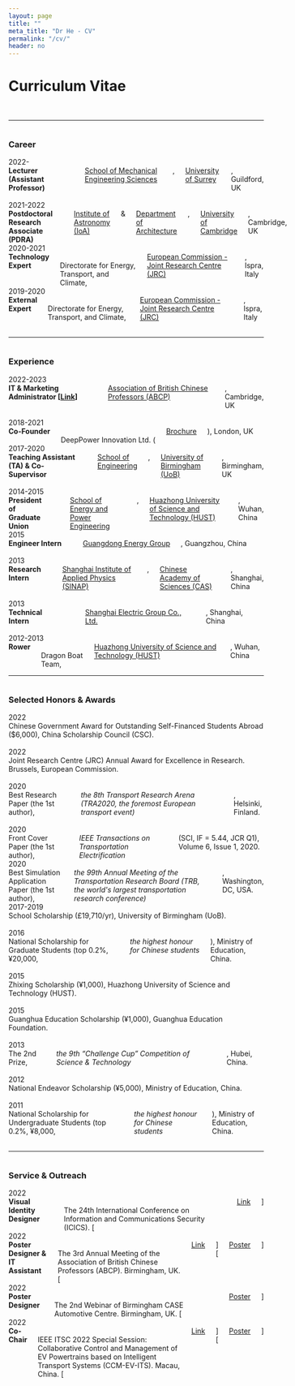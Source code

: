 ```yaml
---
layout: page
title: ""
meta_title: "Dr He - CV"
permalink: "/cv/"
header: no
---
```


<h1>Curriculum Vitae</h1> <br>

----
<div class="row">
  <div class="small-2 columns"></div>
  <div class="small-10 columns"><h3>Career</h3><br></div>
</div>

<div class="row">
  <div class="small-2 columns">2022-</div>
  <div class="small-10 columns">
    <strong>Lecturer (Assistant Professor)</strong><br>
    <a href="https://www.surrey.ac.uk/school-mechanical-engineering-sciences" target="_blank">School of Mechanical Engineering Sciences</a>, <a href="https://www.surrey.ac.uk/" target="_blank">University of Surrey</a>, Guildford, UK <br>
    <br>
  </div>
</div>

<div class="row">
  <div class="small-2 columns">2021-2022</div>
  <div class="small-10 columns">
    <strong>Postdoctoral Research Associate (PDRA)</strong><br>
    <a href="https://www.ast.cam.ac.uk/" target="_blank">Institute of Astronomy (IoA)</a> & <a href="https://www.arct.cam.ac.uk/" target="_blank">Department of Architecture</a>, <a href="https://www.cam.ac.uk/" target="_blank">University of Cambridge</a>, Cambridge, UK <br>
    <br>
  </div>
</div>

<div class="row">
  <div class="small-2 columns">2020-2021</div>
  <div class="small-10 columns">
    <strong>Technology Expert</strong><br>
    Directorate for Energy, Transport, and Climate, <a href="https://ec.europa.eu/info/departments/joint-research-centre_en" target="_blank">European Commission - Joint Research Centre (JRC)</a>, Ispra, Italy <br>
    <br>
  </div>
</div>

<div class="row">
  <div class="small-2 columns">2019-2020</div>
  <div class="small-10 columns">
    <strong>External Expert</strong><br>
    Directorate for Energy, Transport, and Climate, <a href="https://ec.europa.eu/info/departments/joint-research-centre_en" target="_blank">European Commission - Joint Research Centre (JRC)</a>, Ispra, Italy <br>
    <br>
  </div>
</div>


<!-- ----
<div class="row">
  <div class="small-2 columns"></div>
  <div class="small-10 columns"><h3>Qualifications</h3><br></div>
</div>

<div class="row">
  <div class="small-2 columns">2021</div>
  <div class="small-10 columns">
    <strong>PhD in Mechanical Engineering</strong><br>
    <a href="https://www.birmingham.ac.uk/" target="_blank">University of Birmingham (UoB)</a>, Birmingham, UK <br>
    <br>
  </div>
</div>

<div class="row">
  <div class="small-2 columns">2017</div>
  <div class="small-10 columns">
    <strong>MSc in Energy and Power Engineering</strong> <br>
    <a href="http://english.hust.edu.cn/" target="_blank">Huazhong University of Science and Technology (HUST)</a>, Wuhan, China <br>
    <br>
  </div>
</div>

<div class="row">
  <div class="small-2 columns">2014</div>
  <div class="small-10 columns">
    <strong>BEng in Energy and Power Engineering</strong> <br>
    <a href="http://english.hust.edu.cn/" target="_blank">Huazhong University of Science and Technology (HUST)</a>, Wuhan, China <br>
    <br>
  </div>
</div> -->


----
<div class="row">
  <div class="small-2 columns"></div>
  <div class="small-10 columns"><h3>Experience</h3> <br></div>
</div>

<div class="row">
  <div class="small-2 columns">2022-2023</div>
  <div class="small-10 columns">
    <strong>IT & Marketing Administrator [<a href="https://abcp.org.uk/people/committee/" target="_blank">Link</a>]</strong> <br>
    <a href="https://abcp.org.uk/" target="_blank">Association of British Chinese Professors (ABCP)</a>, Cambridge, UK <br>
    <br>
  </div>
</div>

<div class="row">
  <div class="small-2 columns">2018-2021</div>
  <div class="small-10 columns">
    <strong>Co-Founder</strong> <br>
    DeepPower Innovation Ltd. (<a href="https://yinglonghe.github.io/files/brochures/2018_10_CICA_Toolkit_EN_CN.pdf" target="_blank">Brochure</a>), London, UK <br>
    <br>
  </div>
</div>

<div class="row">
  <div class="small-2 columns">2017-2020</div>
  <div class="small-10 columns">
    <strong>Teaching Assistant (TA) & Co-Supervisor</strong> <br>
    <a href="https://www.birmingham.ac.uk/schools/engineering/" target="_blank">School of Engineering</a>, <a href="https://www.birmingham.ac.uk/" target="_blank">University of Birmingham (UoB)</a>, Birmingham, UK <br>
    <br>
  </div>
</div>

<div class="row">
  <div class="small-2 columns">2014-2015</div>
  <div class="small-10 columns">
    <strong>President of Graduate Union</strong> <br>
    <a href="http://english.energy.hust.edu.cn/" target="_blank">School of Energy and Power Engineering</a>, <a href="http://english.hust.edu.cn/" target="_blank">Huazhong University of Science and Technology (HUST)</a>, Wuhan, China <br>
    <br>
  </div>
</div>

<div class="row">
  <div class="small-2 columns">2015</div>
  <div class="small-10 columns">
    <strong>Engineer Intern</strong> <br>
    <a href="https://www.linkedin.com/company/guangdong-energy-group/about/" target="_blank">Guangdong Energy Group</a>, Guangzhou, China <br>
    <br>
  </div>
</div>

<div class="row">
  <div class="small-2 columns">2013</div>
  <div class="small-10 columns">
    <strong>Research Intern</strong> <br>
    <a href="http://english.sinap.cas.cn/" target="_blank">Shanghai Institute of Applied Physics (SINAP)</a>, <a href="https://english.cas.cn/" target="_blank">Chinese Academy of Sciences (CAS)</a>, Shanghai, China <br>
    <br>
  </div>
</div>

<div class="row">
  <div class="small-2 columns">2013</div>
  <div class="small-10 columns">
    <strong>Technical Intern</strong> <br>
    <a href="https://www.shanghai-electric.com/listed_en/" target="_blank">Shanghai Electric Group Co., Ltd.</a>, Shanghai, China <br>
    <br>
  </div>
</div>

<div class="row">
  <div class="small-2 columns">2012-2013</div>
  <div class="small-10 columns">
    <strong>Rower</strong> <br>
    Dragon Boat Team, <a href="http://english.hust.edu.cn/" target="_blank">Huazhong University of Science and Technology (HUST)</a>, Wuhan, China <br>
    <br>
  </div>
</div>


----
<div class="row">
  <div class="small-2 columns"></div>
  <div class="small-10 columns"><h3>Selected Honors & Awards</h3> <br></div>
</div>

<div class="row">
  <div class="small-2 columns">2022</div>
  <div class="small-10 columns">Chinese Government Award for Outstanding Self-Financed Students Abroad ($6,000), China Scholarship Council (CSC). <br> <br></div>
</div>

<div class="row">
  <div class="small-2 columns">2022</div>
  <div class="small-10 columns">Joint Research Centre (JRC) Annual Award for Excellence in Research. Brussels, European Commission. <br> <br></div>
</div>

<div class="row">
  <div class="small-2 columns">2020</div>
  <div class="small-10 columns">Best Research Paper (the 1st author), <em>the 8th Transport Research Arena (TRA2020, the foremost European transport event)</em>, Helsinki, Finland. <br> <br></div>
</div>

<div class="row">
  <div class="small-2 columns">2020</div>
  <div class="small-10 columns">Front Cover Paper (the 1st author), <em>IEEE Transactions on Transportation Electrification</em> (SCI, IF = 5.44, JCR Q1), Volume 6, Issue 1, 2020. <br> <br></div>
</div>

<div class="row">
  <div class="small-2 columns">2020</div>
  <div class="small-10 columns">Best Simulation Application Paper (the 1st author), <em>the 99th Annual Meeting of the Transportation Research Board (TRB, the world's largest transportation research conference)</em>, Washington, DC, USA. <br> <br></div>
</div>

<div class="row">
  <div class="small-2 columns">2017-2019</div>
  <div class="small-10 columns">School Scholarship (£19,710/yr), University of Birmingham (UoB). <br> <br></div>
</div>

<div class="row">
  <div class="small-2 columns">2016</div>
  <div class="small-10 columns">National Scholarship for Graduate Students (top 0.2%, ¥20,000, <em>the highest honour for Chinese students</em>), Ministry of Education, China. <br> <br></div>
</div>

<div class="row">
  <div class="small-2 columns">2015</div>
  <div class="small-10 columns">Zhixing Scholarship (¥1,000), Huazhong University of Science and Technology (HUST). <br> <br></div>
</div>

<div class="row">
  <div class="small-2 columns">2015</div>
  <div class="small-10 columns">Guanghua Education Scholarship (¥1,000), Guanghua Education Foundation. <br> <br></div>
</div>

<div class="row">
  <div class="small-2 columns">2013</div>
  <div class="small-10 columns">The 2nd Prize, <em>the 9th “Challenge Cup” Competition of Science & Technology</em>, Hubei, China. <br> <br></div>
</div>

<div class="row">
  <div class="small-2 columns">2012</div>
  <div class="small-10 columns">National Endeavor Scholarship (¥5,000), Ministry of Education, China. <br> <br></div>
</div>

<div class="row">
  <div class="small-2 columns">2011</div>
  <div class="small-10 columns">National Scholarship for Undergraduate Students (top 0.2%, ¥8,000, <em>the highest honour for Chinese students</em>), Ministry of Education, China. <br> <br></div>
</div>


----
<div class="row">
  <div class="small-2 columns"></div>
  <div class="small-10 columns"><h3>Service & Outreach</h3> <br></div>
</div>

<div class="row">
  <div class="small-2 columns">2022</div>
  <div class="small-10 columns">
    <strong>Visual Identity Designer</strong> <br>
    The 24th International Conference on Information and Communications Security (ICICS). [<a href="https://icics2022.cyber.kent.ac.uk/organizers.php" target="_blank">Link</a>] <br> <br>
  </div>
</div>

<div class="row">
  <div class="small-2 columns">2022</div>
  <div class="small-10 columns">
    <strong>Poster Designer & IT Assistant</strong> <br>
    The 3rd Annual Meeting of the Association of British Chinese Professors (ABCP). Birmingham, UK. [<a href="https://abcp.org.uk/2022-annual-conference" target="_blank">Link</a>] [<a href="http://dx.doi.org/10.13140/RG.2.2.28690.53445" target="_blank">Poster</a>] <br> <br>
  </div>
</div>

<div class="row">
  <div class="small-2 columns">2022</div>
  <div class="small-10 columns">
    <strong>Poster Designer</strong> <br>
    The 2nd Webinar of Birmingham CASE Automotive Centre. Birmingham, UK. [<a href="http://dx.doi.org/10.13140/RG.2.2.35401.42089" target="_blank">Poster</a>] <br> <br>
  </div>
</div>

<div class="row">
  <div class="small-2 columns">2022</div>
  <div class="small-10 columns">
    <strong>Co-Chair</strong> <br>
    IEEE ITSC 2022 Special Session: Collaborative Control and Management of EV Powertrains based on Intelligent Transport Systems (CCM-EV-ITS). Macau, China. [<a href="http://www.ieee-itsc2022.org" target="_blank">Link</a>] [<a href="http://dx.doi.org/10.13140/RG.2.2.21979.64800" target="_blank">Poster</a>] <br> <br>
  </div>
</div>
